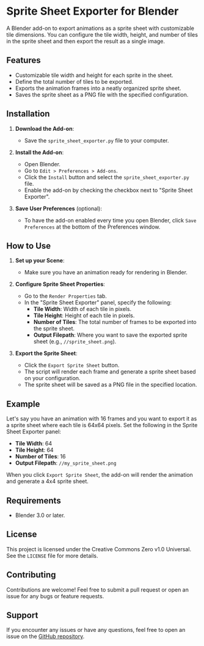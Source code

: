 # Sprite Sheet Exporter for Blender

A Blender add-on to export animations as a sprite sheet with customizable tile dimensions. You can configure the tile width, height, and number of tiles in the sprite sheet and then export the result as a single image.

## Features

- Customizable tile width and height for each sprite in the sheet.
- Define the total number of tiles to be exported.
- Exports the animation frames into a neatly organized sprite sheet.
- Saves the sprite sheet as a PNG file with the specified configuration.

## Installation

1. **Download the Add-on**:
   - Save the `sprite_sheet_exporter.py` file to your computer.

2. **Install the Add-on**:
   - Open Blender.
   - Go to `Edit > Preferences > Add-ons`.
   - Click the `Install` button and select the `sprite_sheet_exporter.py` file.
   - Enable the add-on by checking the checkbox next to "Sprite Sheet Exporter".

3. **Save User Preferences** (optional):
   - To have the add-on enabled every time you open Blender, click `Save Preferences` at the bottom of the Preferences window.

## How to Use

1. **Set up your Scene**:
   - Make sure you have an animation ready for rendering in Blender.

2. **Configure Sprite Sheet Properties**:
   - Go to the `Render Properties` tab.
   - In the "Sprite Sheet Exporter" panel, specify the following:
     - **Tile Width**: Width of each tile in pixels.
     - **Tile Height**: Height of each tile in pixels.
     - **Number of Tiles**: The total number of frames to be exported into the sprite sheet.
     - **Output Filepath**: Where you want to save the exported sprite sheet (e.g., `//sprite_sheet.png`).

3. **Export the Sprite Sheet**:
   - Click the `Export Sprite Sheet` button.
   - The script will render each frame and generate a sprite sheet based on your configuration.
   - The sprite sheet will be saved as a PNG file in the specified location.

## Example

Let's say you have an animation with 16 frames and you want to export it as a sprite sheet where each tile is 64x64 pixels. Set the following in the Sprite Sheet Exporter panel:

- **Tile Width**: 64
- **Tile Height**: 64
- **Number of Tiles**: 16
- **Output Filepath**: `//my_sprite_sheet.png`

When you click `Export Sprite Sheet`, the add-on will render the animation and generate a 4x4 sprite sheet.

## Requirements

- Blender 3.0 or later.

## License

This project is licensed under the Creative Commons Zero v1.0 Universal. See the `LICENSE` file for more details.

## Contributing

Contributions are welcome! Feel free to submit a pull request or open an issue for any bugs or feature requests.

## Support

If you encounter any issues or have any questions, feel free to open an issue on the [GitHub repository](https://github.com/ibanez32/Blender-SpriteSheet-Maker).

